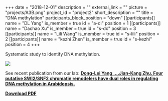 +++
date = "2018-12-01"
description = ""
external_link = ""
picture = "projects/A3B.png"
project_id = "project2"
short_description = ""
title = "DNA methylation"
participants_block_position = "down"
[[participants]]
    name = "DL Yang"
    is_member = true
    id = "a-dl"
    position = 1
[[participants]]
    name = "Dachao Xu"
    is_member = true
    id = "s-dc"
    position = 3
[[participants]]
    name = "Lili Wang"
    is_member = true
    id = "s-lili"
    position = 2
[[participants]]
    name = "kezhi Zhen"
    is_member = true
    id = "s-kezhi"
    position = 4
+++

Systematic study to identify DNA methylation. 

![](/img/projects/project2.jpg)

See recent publication from our lab: [**Dong-Lei Yang ....Jian-Kang Zhu. Four putative SWI2/SNF2 chromatin remodelers have dual roles in regulating DNA methylation in Arabidopsis.**](https://www.nature.com/articles/s41421-018-0056-8)

[**Download PDF**](https://www.nature.com/articles/s41421-018-0056-8.pdf)
